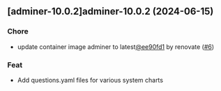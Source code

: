 

## [adminer-10.0.2]adminer-10.0.2 (2024-06-15)

### Chore



- update container image adminer to latest[@ee90fd1](https://github.com/ee90fd1) by renovate ([#6](https://github.com/truecharts/charts/issues/6))

### Feat



- Add questions.yaml files for various system charts